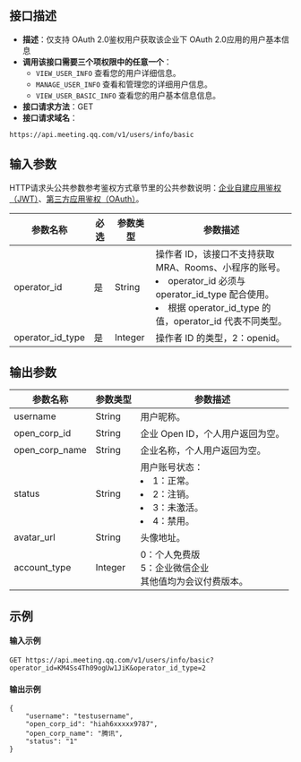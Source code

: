 ## 接口描述
- **描述**：仅支持 OAuth 2.0鉴权用户获取该企业下 OAuth 2.0应用的用户基本信息
- **调用该接口需要三个项权限中的任意一个**：
	- `VIEW_USER_INFO` 查看您的用户详细信息。
	- `MANAGE_USER_INFO` 查看和管理您的详细用户信息。
	- `VIEW_USER_BASIC_INFO` 查看您的用户基本信息信息。
- **接口请求方法**：GET
- **接口请求域名**：
```Plaintext
https://api.meeting.qq.com/v1/users/info/basic
```

## 输入参数
HTTP请求头公共参数参考鉴权方式章节里的公共参数说明：[企业自建应用鉴权（JWT）](https://cloud.tencent.com/document/product/1095/42413)、[第三方应用鉴权（OAuth）](https://cloud.tencent.com/document/product/1095/51257)。

| 参数名称         | 必选 | 参数类型 | 参数描述                                                     |
| ---------------- | ---- | -------- | ------------------------------------------------------------ |
| operator_id      | 是   | String   | 操作者 ID，该接口不支持获取 MRA、Rooms、小程序的账号。<li>operator_id 必须与operator_id_type 配合使用。<li>根据 operator_id_type 的值，operator_id 代表不同类型。 |
| operator_id_type | 是   | Integer  | 操作者 ID 的类型，2：openid。                                  |


## 输出参数
| 参数名称     | 参数类型 | 参数描述                                |
| ------------ | -------- | --------------------------------------- |
| username     | String   | 用户昵称。                                |
| open_corp_id | String   | 企业 Open ID，个人用户返回为空。         |
| open_corp_name | String   | 企业名称，个人用户返回为空。       |
| status       | String   | 用户账号状态：<li>1：正常。<li>2：注销。<li>3：未激活。<li>4：禁用。 |
| avatar_url       | String   | 头像地址。 |
| account_type       | 	Integer   | 0：个人免费版<br>5：企业微信企业<br>其他值均为会议付费版本。 |


## 示例
#### 输入示例
```plaintext
GET https://api.meeting.qq.com/v1/users/info/basic?operator_id=KM4Ss4Th09ogUw1JiK&operator_id_type=2
```

#### 输出示例
```plaintext
{
	"username": "testusername",
    "open_corp_id": "hiah6xxxxx9787",
    "open_corp_name": "腾讯",
    "status": "1"
}
```

